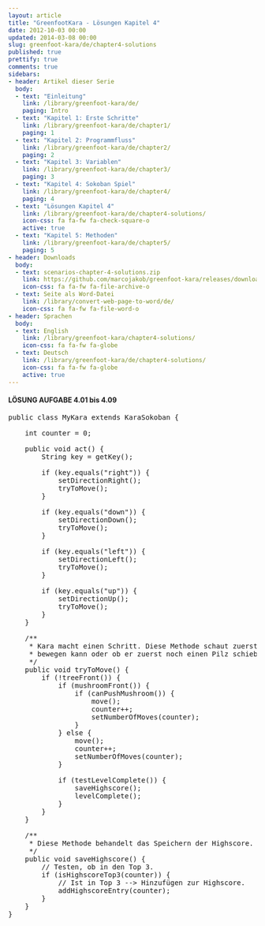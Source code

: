 ```yaml
---
layout: article
title: "GreenfootKara - Lösungen Kapitel 4"
date: 2012-10-03 00:00
updated: 2014-03-08 00:00
slug: greenfoot-kara/de/chapter4-solutions
published: true
prettify: true
comments: true
sidebars:
- header: Artikel dieser Serie
  body:
  - text: "Einleitung"
    link: /library/greenfoot-kara/de/
    paging: Intro
  - text: "Kapitel 1: Erste Schritte"
    link: /library/greenfoot-kara/de/chapter1/
    paging: 1
  - text: "Kapitel 2: Programmfluss"
    link: /library/greenfoot-kara/de/chapter2/
    paging: 2
  - text: "Kapitel 3: Variablen"
    link: /library/greenfoot-kara/de/chapter3/
    paging: 3
  - text: "Kapitel 4: Sokoban Spiel"
    link: /library/greenfoot-kara/de/chapter4/
    paging: 4
  - text: "Lösungen Kapitel 4"
    link: /library/greenfoot-kara/de/chapter4-solutions/
    icon-css: fa fa-fw fa-check-square-o
    active: true
  - text: "Kapitel 5: Methoden"
    link: /library/greenfoot-kara/de/chapter5/
    paging: 5
- header: Downloads
  body:
  - text: scenarios-chapter-4-solutions.zip
    link: https://github.com/marcojakob/greenfoot-kara/releases/download/2.1.0/scenarios-chapter-4-solutions.zip
    icon-css: fa fa-fw fa-file-archive-o
  - text: Seite als Word-Datei
    link: /library/convert-web-page-to-word/de/
    icon-css: fa fa-fw fa-file-word-o
- header: Sprachen
  body:
  - text: English
    link: /library/greenfoot-kara/chapter4-solutions/
    icon-css: fa fa-fw fa-globe
  - text: Deutsch
    link: /library/greenfoot-kara/de/chapter4-solutions/
    icon-css: fa fa-fw fa-globe
    active: true
---
```


#### <i class="fa fa-check-square-o"></i> LÖSUNG AUFGABE 4.01 bis 4.09

<pre class="prettyprint lang-java">
public class MyKara extends KaraSokoban {
	
    int counter = 0;

	public void act() {
		String key = getKey();

		if (key.equals("right")) {
			setDirectionRight();
			tryToMove();
		}

		if (key.equals("down")) {
			setDirectionDown();
			tryToMove();
		}

		if (key.equals("left")) {
			setDirectionLeft();
			tryToMove();
		}

		if (key.equals("up")) {
			setDirectionUp();
			tryToMove();
		}
	}

	/**
	 * Kara macht einen Schritt. Diese Methode schaut zuerst, ob sich Kara
	 * bewegen kann oder ob er zuerst noch einen Pilz schieben muss.
	 */
	public void tryToMove() {
		if (!treeFront()) {
			if (mushroomFront()) {
				if (canPushMushroom()) {
					move();
					counter++;
					setNumberOfMoves(counter);
				}
			} else {
				move();
				counter++;
				setNumberOfMoves(counter);
			}

			if (testLevelComplete()) {
				saveHighscore();
				levelComplete();
			}
		}
	}

	/**
	 * Diese Methode behandelt das Speichern der Highscore.
	 */
	public void saveHighscore() {
		// Testen, ob in den Top 3.
		if (isHighscoreTop3(counter)) {
			// Ist in Top 3 --> Hinzufügen zur Highscore.
			addHighscoreEntry(counter);
		}
	}
}
</pre>
